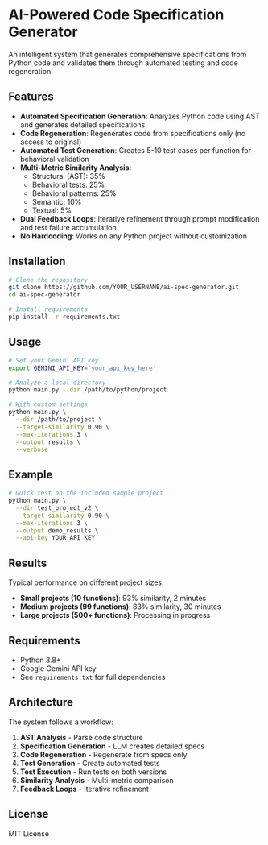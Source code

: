 # AI-Powered Code Specification Generator

An intelligent system that generates comprehensive specifications from Python code and validates them through automated testing and code regeneration.

## Features

- **Automated Specification Generation**: Analyzes Python code using AST and generates detailed specifications
- **Code Regeneration**: Regenerates code from specifications only (no access to original)
- **Automated Test Generation**: Creates 5-10 test cases per function for behavioral validation
- **Multi-Metric Similarity Analysis**: 
  - Structural (AST): 35%
  - Behavioral tests: 25%
  - Behavioral patterns: 25%
  - Semantic: 10%
  - Textual: 5%
- **Dual Feedback Loops**: Iterative refinement through prompt modification and test failure accumulation
- **No Hardcoding**: Works on any Python project without customization

## Installation

```bash
# Clone the repository
git clone https://github.com/YOUR_USERNAME/ai-spec-generator.git
cd ai-spec-generator

# Install requirements
pip install -r requirements.txt
```

## Usage

```bash
# Set your Gemini API key
export GEMINI_API_KEY='your_api_key_here'

# Analyze a local directory
python main.py --dir /path/to/python/project

# With custom settings
python main.py \
  --dir /path/to/project \
  --target-similarity 0.90 \
  --max-iterations 3 \
  --output results \
  --verbose
```

## Example

```bash
# Quick test on the included sample project
python main.py \
  --dir test_project_v2 \
  --target-similarity 0.90 \
  --max-iterations 3 \
  --output demo_results \
  --api-key YOUR_API_KEY
```

## Results

Typical performance on different project sizes:

- **Small projects (10 functions)**: 93% similarity, 2 minutes
- **Medium projects (99 functions)**: 83% similarity, 30 minutes
- **Large projects (500+ functions)**: Processing in progress

## Requirements

- Python 3.8+
- Google Gemini API key
- See `requirements.txt` for full dependencies

## Architecture

The system follows a workflow:
1. **AST Analysis** - Parse code structure
2. **Specification Generation** - LLM creates detailed specs
3. **Code Regeneration** - Regenerate from specs only
4. **Test Generation** - Create automated tests
5. **Test Execution** - Run tests on both versions
6. **Similarity Analysis** - Multi-metric comparison
7. **Feedback Loops** - Iterative refinement

## License

MIT License

